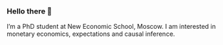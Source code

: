 ### Hello there 👋

I’m a PhD student at New Economic School, Moscow. 
I am interested in monetary economics, expectations and causal inference.
